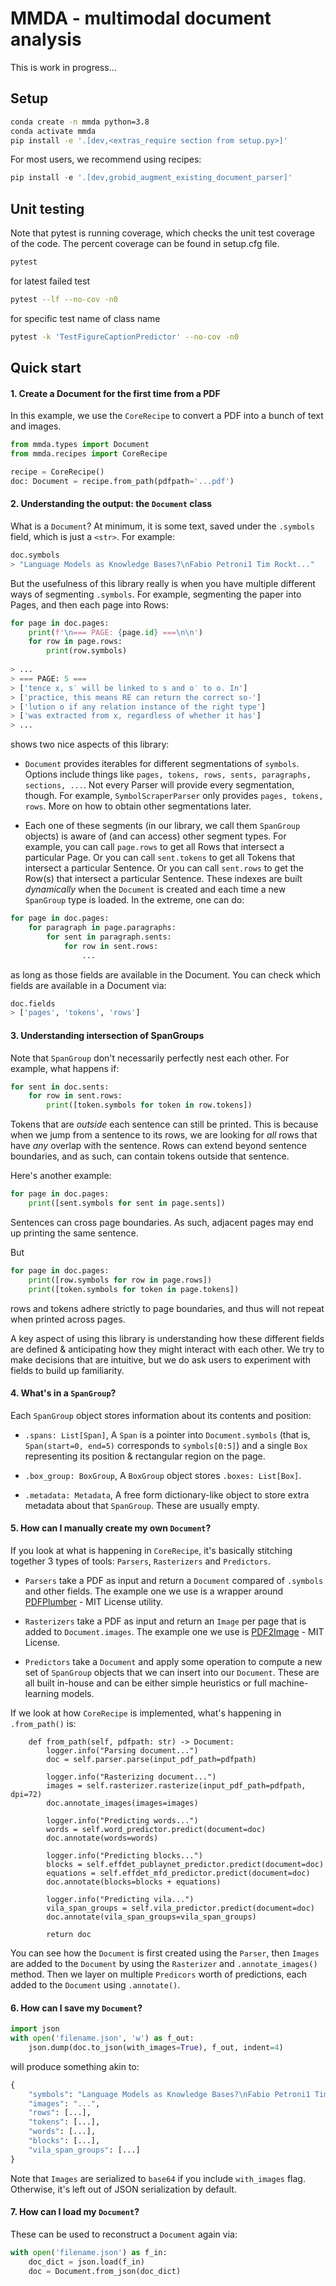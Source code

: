 # MMDA - multimodal document analysis

This is work in progress... 

## Setup

```bash
conda create -n mmda python=3.8
conda activate mmda
pip install -e '.[dev,<extras_require section from setup.py>]'
```

For most users, we recommend using recipes:
```python
pip install -e '.[dev,grobid_augment_existing_document_parser]'
```

## Unit testing
Note that pytest is running coverage, which checks the unit test coverage of the code.
The percent coverage can be found in setup.cfg file.
```bash
pytest
```
for latest failed test
```bash
pytest --lf --no-cov -n0
```
for specific test name of class name
```bash
pytest -k 'TestFigureCaptionPredictor' --no-cov -n0
```

## Quick start


#### 1. Create a Document for the first time from a PDF

In this example, we use the `CoreRecipe` to convert a PDF into a bunch of text and images.
```python
from mmda.types import Document
from mmda.recipes import CoreRecipe

recipe = CoreRecipe()
doc: Document = recipe.from_path(pdfpath='...pdf')
```

#### 2. Understanding the output: the `Document` class

What is a `Document`? At minimum, it is some text, saved under the `.symbols` field, which is just a `<str>`.  For example:

```python
doc.symbols
> "Language Models as Knowledge Bases?\nFabio Petroni1 Tim Rockt..."
```

But the usefulness of this library really is when you have multiple different ways of segmenting `.symbols`. For example, segmenting the paper into Pages, and then each page into Rows: 

```python
for page in doc.pages:
    print(f'\n=== PAGE: {page.id} ===\n\n')
    for row in page.rows:
        print(row.symbols)
        
> ...
> === PAGE: 5 ===
> ['tence x, s′ will be linked to s and o′ to o. In']
> ['practice, this means RE can return the correct so-']
> ['lution o if any relation instance of the right type']
> ['was extracted from x, regardless of whether it has']
> ...
```

shows two nice aspects of this library:

* `Document` provides iterables for different segmentations of `symbols`.  Options include things like `pages, tokens, rows, sents, paragraphs, sections, ...`.  Not every Parser will provide every segmentation, though.  For example, `SymbolScraperParser` only provides `pages, tokens, rows`.  More on how to obtain other segmentations later.

* Each one of these segments (in our library, we call them `SpanGroup` objects) is aware of (and can access) other segment types. For example, you can call `page.rows` to get all Rows that intersect a particular Page.  Or you can call `sent.tokens` to get all Tokens that intersect a particular Sentence.  Or you can call `sent.rows` to get the Row(s) that intersect a particular Sentence.  These indexes are built *dynamically* when the `Document` is created and each time a new `SpanGroup` type is loaded.  In the extreme, one can do:

```python
for page in doc.pages:
    for paragraph in page.paragraphs:
        for sent in paragraph.sents:
            for row in sent.rows: 
                ...
```

as long as those fields are available in the Document. You can check which fields are available in a Document via:

```python
doc.fields
> ['pages', 'tokens', 'rows']
```

#### 3. Understanding intersection of SpanGroups

Note that `SpanGroup` don't necessarily perfectly nest each other. For example, what happens if:

```python
for sent in doc.sents:
    for row in sent.rows:
        print([token.symbols for token in row.tokens])
```

Tokens that are *outside* each sentence can still be printed. This is because when we jump from a sentence to its rows, we are looking for *all* rows that have *any* overlap with the sentence. Rows can extend beyond sentence boundaries, and as such, can contain tokens outside that sentence.

Here's another example:
```python
for page in doc.pages:
    print([sent.symbols for sent in page.sents])
```

Sentences can cross page boundaries. As such, adjacent pages may end up printing the same sentence.

But
```python
for page in doc.pages:
    print([row.symbols for row in page.rows])
    print([token.symbols for token in page.tokens])
``` 
rows and tokens adhere strictly to page boundaries, and thus will not repeat when printed across pages.

A key aspect of using this library is understanding how these different fields are defined & anticipating how they might interact with each other. We try to make decisions that are intuitive, but we do ask users to experiment with fields to build up familiarity.




#### 4. What's in a `SpanGroup`?

Each `SpanGroup` object stores information about its contents and position:

* `.spans: List[Span]`, A `Span` is a pointer into `Document.symbols` (that is, `Span(start=0, end=5)` corresponds to `symbols[0:5]`) and a single `Box` representing its position & rectangular region on the page.

* `.box_group: BoxGroup`, A `BoxGroup` object stores `.boxes: List[Box]`.  

* `.metadata: Metadata`, A free form dictionary-like object to store extra metadata about that `SpanGroup`. These are usually empty. 



#### 5. How can I manually create my own `Document`?

If you look at what is happening in `CoreRecipe`, it's basically stitching together 3 types of tools: `Parsers`, `Rasterizers` and `Predictors`.

* `Parsers` take a PDF as input and return a `Document` compared of `.symbols` and other fields. The example one we use is a wrapper around [PDFPlumber](https://github.com/jsvine/pdfplumber) - MIT License utility.

* `Rasterizers` take a PDF as input and return an `Image` per page that is added to `Document.images`. The example one we use is [PDF2Image](https://github.com/Belval/pdf2image) - MIT License. 

* `Predictors` take a `Document` and apply some operation to compute a new set of `SpanGroup` objects that we can insert into our `Document`. These are all built in-house and can be either simple heuristics or full machine-learning models.


If we look at how `CoreRecipe` is implemented, what's happening in `.from_path()` is:

```
    def from_path(self, pdfpath: str) -> Document:
        logger.info("Parsing document...")
        doc = self.parser.parse(input_pdf_path=pdfpath)

        logger.info("Rasterizing document...")
        images = self.rasterizer.rasterize(input_pdf_path=pdfpath, dpi=72)
        doc.annotate_images(images=images)

        logger.info("Predicting words...")
        words = self.word_predictor.predict(document=doc)
        doc.annotate(words=words)

        logger.info("Predicting blocks...")
        blocks = self.effdet_publaynet_predictor.predict(document=doc)
        equations = self.effdet_mfd_predictor.predict(document=doc)
        doc.annotate(blocks=blocks + equations)

        logger.info("Predicting vila...")
        vila_span_groups = self.vila_predictor.predict(document=doc)
        doc.annotate(vila_span_groups=vila_span_groups)

        return doc
```

You can see how the `Document` is first created using the `Parser`, then `Images` are added to the `Document` by using the `Rasterizer` and `.annotate_images()` method. Then we layer on multiple `Predicors` worth of predictions, each added to the `Document` using `.annotate()`.

#### 6. How can I save my `Document`?

```python
import json
with open('filename.json', 'w') as f_out:
    json.dump(doc.to_json(with_images=True), f_out, indent=4)
```

will produce something akin to:
```python
{
    "symbols": "Language Models as Knowledge Bases?\nFabio Petroni1 Tim Rockt...",
    "images": "...",
    "rows": [...],
    "tokens": [...],
    "words": [...],
    "blocks": [...],
    "vila_span_groups": [...]
}
```

Note that `Images` are serialized to `base64` if you include `with_images` flag. Otherwise, it's left out of JSON serialization by default.

#### 7. How can I load my `Document`?

These can be used to reconstruct a `Document` again via:

```python
with open('filename.json') as f_in:
    doc_dict = json.load(f_in)
    doc = Document.from_json(doc_dict)
```

